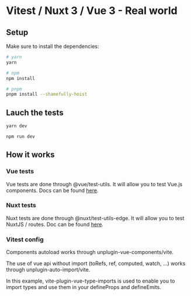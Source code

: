 # Vitest / Nuxt 3 / Vue 3 - Real world

## Setup

Make sure to install the dependencies:

```bash
# yarn
yarn

# npm
npm install

# pnpm
pnpm install --shamefully-hoist
```

## Lauch the tests


```bash
yarn dev
```

```bash
npm run dev
```

## How it works

### Vue tests

Vue tests are done through @vue/test-utils. It will allow you to test Vue.js components. Docs can be found [here](https://test-utils.vuejs.org/guide/).

### Nuxt tests

Nuxt tests are done through @nuxt/test-utils-edge. It will allow you to test NuxtJS / routes. Doc can be found [here](https://v3.nuxtjs.org/getting-started/testing/).

### Vitest config

Components autoload works through unplugin-vue-components/vite.

The use of vue api without import (toRefs, ref, computed, watch, ...) works through unplugin-auto-import/vite.

In this example, vite-plugin-vue-type-imports is used to enable you to import types and use them in your defineProps and defineEmits.
